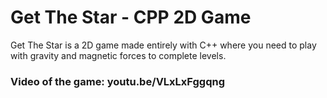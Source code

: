 # Get The Star - CPP 2D Game
 Get The Star is a 2D game made entirely with C++ where you need to play with gravity and magnetic forces to complete levels.

### Video of the game: youtu.be/VLxLxFggqng
